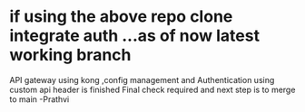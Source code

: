 # if using the above repo clone integrate auth ...as of now latest working branch


API gateway using kong ,config management and Authentication using custom api header is finished
Final check required and next step is to merge to main 
-Prathvi
